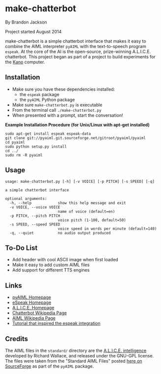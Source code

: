 make-chatterbot
===============

By Brandon Jackson

Project started August 2014

make-chatterbot is a simple chatterbot interface that makes it easy to combine the AIML interpreter `pyAIML` with the text-to-speech program `espeak`. At the core of the AI is the open-source, prize-winning A.L.I.C.E. chatterbot. This project began as part of a project to build experiments for the [Kano](http://kano.me) computer.

Installation
------------

- Make sure you have these dependencies installed:
    - the `espeak` package
    - the `pyAIML` Python package
- Make sure `make-chatterbot.py` is executable
- From the terminal call `./make-chatterbot.py`
- When presented with a prompt, start the conversation!

**Example Installation Procedure (for Unix/Linux with apt-get installed)**

```
sudo apt-get install espeak espeak-data
git clone git://pyaiml.git.sourceforge.net/gitroot/pyaiml/pyaiml
cd pyaiml
sudo python setup.py install
cd ../
sudo rm -R pyaiml
```

Usage
-----

```
usage: make-chatterbot.py [-h] [-v VOICE] [-p PITCH] [-s SPEED] [-q]

a simple chatterbot interface

optional arguments:
  -h, --help            show this help message and exit
  -v VOICE, --voice VOICE
                        name of voice (default=en)
  -p PITCH, --pitch PITCH
                        voice pitch (1-100, default=50)
  -s SPEED, --speed SPEED
                        voice speed in words per minute (default=140)
  -q, --quiet           no audio output produced
```

To-Do List
----------

- Add header with cool ASCII image when first loaded
- Make it easy to add custom AIML files
- Add support for different TTS engines

Links
-----

- [pyAIML Homepage](http://pyaiml.sourceforge.net/)
- [eSpeak Homepage](http://espeak.sourceforge.net/)
- [A.L.I.C.E. Homepage](http://alice.pandorabots.com/)
- [Chatterbot Wikipedia Page](http://en.wikipedia.org/wiki/Chatterbot)
- [AIML Wikipedia Page](http://en.wikipedia.org/wiki/AIML)
- [Tutorial that inspired the espeak integration](http://www.iniy.org/?p=68)

Credits
-------

The AIML files in the `standard/` directory are the [A.L.I.C.E. intelligence](http://alice.pandorabots.com/) developed by Richard Wallace, and released under the GNU-GPL license. The files were taken from the "Standard AIML Files" posted [here on SourceForge](http://sourceforge.net/projects/pyaiml/files/Other%20Files/Standard%20AIML%20set/standard-aiml.zip/download) as part of the `pyAIML` package.

